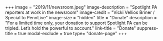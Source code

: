 +++
image = "2019/11/newsroom.jpeg"
image-description = "Spotlight PA reporters at work in the newsroom"
image-credit = "Vicki Vellios Briner / Special to PennLive"
image-size = "hidden"
title = "Donate"
description = "For a limited time only, your donation to support Spotlight PA can be tripled. Let’s hold the powerful to account."
link-title = "Donate"
suppress-title = true
modal-exclude = true
type= "donate-page"
+++

